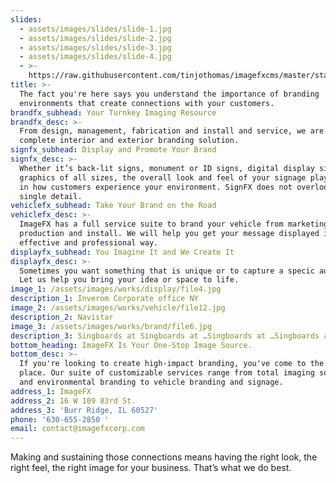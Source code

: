 ```yaml
---
slides:
  - assets/images/slides/slide-1.jpg
  - assets/images/slides/slide-2.jpg
  - assets/images/slides/slide-3.jpg
  - assets/images/slides/slide-4.jpg
  - >-
    https://raw.githubusercontent.com/tinjothomas/imagefxcms/master/static/assets/images/uploads/slide.jpg
title: >-
  The fact you're here says you understand the importance of branding
  environments that create connections with your customers.
brandfx_subhead: Your Turnkey Imaging Resource
brandfx_desc: >-
  From design, management, fabrication and install and service, we are your
  complete interior and exterior branding solution.
signfx_subhead: Display and Promote Your Brand
signfx_desc: >-
  Whether it’s back-lit signs, monument or ID signs, digital display signage or
  graphics of all sizes, the overall look and feel of your signage play a role
  in how customers experience your environment. SignFX does not overlook a
  single detail.
vehiclefx_subhead: Take Your Brand on the Road
vehiclefx_desc: >-
  ImageFX has a full service suite to brand your vehicle from marketing, design,
  production and install. We will help you get your message displayed in an
  effective and professional way.
displayfx_subhead: You Imagine It and We Create It
displayfx_desc: >-
  Sometimes you want something that is unique or to capture a specic audience.
  Let us help you bring your idea or space to life.
image_1: /assets/images/works/display/file4.jpg
description_1: Inverom Corporate office NY
image_2: /assets/images/works/vehicle/file12.jpg
description_2: Navistar
image_3: /assets/images/works/brand/file6.jpg
description_3: Singboards at Singboards at …Singboards at …Singboards at ……
bottom_heading: ImageFX Is Your One-Stop Image Source.
bottom_desc: >-
  If you're looking to create high-impact branding, you've come to the right
  place. Our suite of customizable services range from total imaging solutions
  and environmental branding to vehicle branding and signage.
address_1: ImageFX
address_2: 16 W 109 83rd St.
address_3: 'Burr Ridge, IL 60527'
phone: '630-655-2850 '
email: contact@imagefxcorp.com
---
```


Making and sustaining those connections means having the right look, the right feel, the right image for your business. That’s what we do best.
